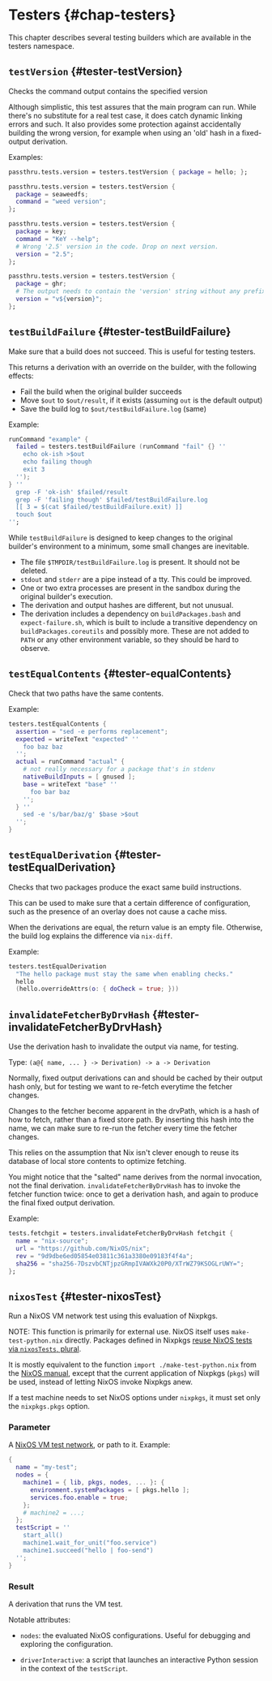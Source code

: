 # Testers {#chap-testers}
This chapter describes several testing builders which are available in the <literal>testers</literal> namespace.

## `testVersion` {#tester-testVersion}

Checks the command output contains the specified version

Although simplistic, this test assures that the main program
can run. While there's no substitute for a real test case,
it does catch dynamic linking errors and such. It also provides
some protection against accidentally building the wrong version,
for example when using an 'old' hash in a fixed-output derivation.

Examples:

```nix
passthru.tests.version = testers.testVersion { package = hello; };

passthru.tests.version = testers.testVersion {
  package = seaweedfs;
  command = "weed version";
};

passthru.tests.version = testers.testVersion {
  package = key;
  command = "KeY --help";
  # Wrong '2.5' version in the code. Drop on next version.
  version = "2.5";
};

passthru.tests.version = testers.testVersion {
  package = ghr;
  # The output needs to contain the 'version' string without any prefix or suffix.
  version = "v${version}";
};
```

## `testBuildFailure` {#tester-testBuildFailure}

Make sure that a build does not succeed. This is useful for testing testers.

This returns a derivation with an override on the builder, with the following effects:

 - Fail the build when the original builder succeeds
 - Move `$out` to `$out/result`, if it exists (assuming `out` is the default output)
 - Save the build log to `$out/testBuildFailure.log` (same)

Example:

```nix
runCommand "example" {
  failed = testers.testBuildFailure (runCommand "fail" {} ''
    echo ok-ish >$out
    echo failing though
    exit 3
  '');
} ''
  grep -F 'ok-ish' $failed/result
  grep -F 'failing though' $failed/testBuildFailure.log
  [[ 3 = $(cat $failed/testBuildFailure.exit) ]]
  touch $out
'';
```

While `testBuildFailure` is designed to keep changes to the original builder's 
environment to a minimum, some small changes are inevitable.

 - The file `$TMPDIR/testBuildFailure.log` is present. It should not be deleted.
 - `stdout` and `stderr` are a pipe instead of a tty. This could be improved.
 - One or two extra processes are present in the sandbox during the original
   builder's execution.
 - The derivation and output hashes are different, but not unusual.
 - The derivation includes a dependency on `buildPackages.bash` and
   `expect-failure.sh`, which is built to include a transitive dependency on
   `buildPackages.coreutils` and possibly more. These are not added to `PATH`
   or any other environment variable, so they should be hard to observe.

## `testEqualContents` {#tester-equalContents}

Check that two paths have the same contents.

Example:

```nix
testers.testEqualContents {
  assertion = "sed -e performs replacement";
  expected = writeText "expected" ''
    foo baz baz
  '';
  actual = runCommand "actual" {
    # not really necessary for a package that's in stdenv
    nativeBuildInputs = [ gnused ];
    base = writeText "base" ''
      foo bar baz
    '';
  } ''
    sed -e 's/bar/baz/g' $base >$out
  '';
}
```

## `testEqualDerivation` {#tester-testEqualDerivation}

Checks that two packages produce the exact same build instructions.

This can be used to make sure that a certain difference of configuration,
such as the presence of an overlay does not cause a cache miss.

When the derivations are equal, the return value is an empty file.
Otherwise, the build log explains the difference via `nix-diff`.

Example:

```nix
testers.testEqualDerivation
  "The hello package must stay the same when enabling checks."
  hello
  (hello.overrideAttrs(o: { doCheck = true; }))
```

## `invalidateFetcherByDrvHash` {#tester-invalidateFetcherByDrvHash}

Use the derivation hash to invalidate the output via name, for testing.

Type: `(a@{ name, ... } -> Derivation) -> a -> Derivation`

Normally, fixed output derivations can and should be cached by their output
hash only, but for testing we want to re-fetch everytime the fetcher changes.

Changes to the fetcher become apparent in the drvPath, which is a hash of
how to fetch, rather than a fixed store path.
By inserting this hash into the name, we can make sure to re-run the fetcher
every time the fetcher changes.

This relies on the assumption that Nix isn't clever enough to reuse its
database of local store contents to optimize fetching.

You might notice that the "salted" name derives from the normal invocation,
not the final derivation. `invalidateFetcherByDrvHash` has to invoke the fetcher
function twice: once to get a derivation hash, and again to produce the final
fixed output derivation.

Example:

```nix
tests.fetchgit = testers.invalidateFetcherByDrvHash fetchgit {
  name = "nix-source";
  url = "https://github.com/NixOS/nix";
  rev = "9d9dbe6ed05854e03811c361a3380e09183f4f4a";
  sha256 = "sha256-7DszvbCNTjpzGRmpIVAWXk20P0/XTrWZ79KSOGLrUWY=";
};
```

## `nixosTest` {#tester-nixosTest}

Run a NixOS VM network test using this evaluation of Nixpkgs.

NOTE: This function is primarily for external use. NixOS itself uses `make-test-python.nix` directly. Packages defined in Nixpkgs [reuse NixOS tests via `nixosTests`, plural](#ssec-nixos-tests-linking).

It is mostly equivalent to the function `import ./make-test-python.nix` from the
[NixOS manual](https://nixos.org/nixos/manual/index.html#sec-nixos-tests),
except that the current application of Nixpkgs (`pkgs`) will be used, instead of
letting NixOS invoke Nixpkgs anew.

If a test machine needs to set NixOS options under `nixpkgs`, it must set only the
`nixpkgs.pkgs` option.

### Parameter

A [NixOS VM test network](https://nixos.org/nixos/manual/index.html#sec-nixos-tests), or path to it. Example:

```nix
{
  name = "my-test";
  nodes = {
    machine1 = { lib, pkgs, nodes, ... }: {
      environment.systemPackages = [ pkgs.hello ];
      services.foo.enable = true;
    };
    # machine2 = ...;
  };
  testScript = ''
    start_all()
    machine1.wait_for_unit("foo.service")
    machine1.succeed("hello | foo-send")
  '';
}
```

### Result

A derivation that runs the VM test.

Notable attributes:

 * `nodes`: the evaluated NixOS configurations. Useful for debugging and exploring the configuration.

 * `driverInteractive`: a script that launches an interactive Python session in the context of the `testScript`.
